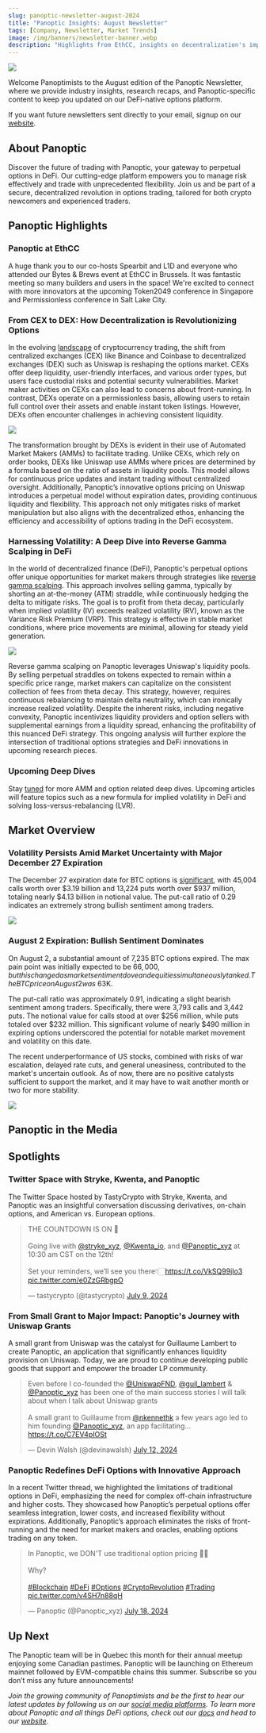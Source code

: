 ```yaml
---
slug: panoptic-newsletter-august-2024
title: "Panoptic Insights: August Newsletter"
tags: [Company, Newsletter, Market Trends]
image: /img/banners/newsletter-banner.webp
description: "Highlights from EthCC, insights on decentralization's impact on options trading, strategies like reverse gamma scalping, and market trends, plus upcoming events and media appearances!"
---
```


![](/img/banners/newsletter-banner.webp)

Welcome Panoptimists to the August edition of the Panoptic Newsletter, where we provide industry insights, research recaps, and Panoptic-specific content to keep you updated on our DeFi-native options platform.

If you want future newsletters sent directly to your email, signup on our [website](https://panoptic.xyz/).
 

## About Panoptic

Discover the future of trading with Panoptic, your gateway to perpetual options in DeFi. Our cutting-edge platform empowers you to manage risk effectively and trade with unprecedented flexibility. Join us and be part of a secure, decentralized revolution in options trading, tailored for both crypto newcomers and experienced traders.

## Panoptic Highlights

### Panoptic at EthCC

A huge thank you to our co-hosts Spearbit and L1D and everyone who attended our Bytes & Brews event at EthCC in Brussels. It was fantastic meeting so many builders and users in the space! We're excited to connect with more innovators at the upcoming Token2049 conference in Singapore and Permissionless conference in Salt Lake City.

### From CEX to DEX: How Decentralization is Revolutionizing Options

In the evolving [landscape](https://panoptic.xyz/research/from-centralized-to-decentralized-exchanges-options-pricing) of cryptocurrency trading, the shift from centralized exchanges (CEX) like Binance and Coinbase to decentralized exchanges (DEX) such as Uniswap is reshaping the options market. CEXs offer deep liquidity, user-friendly interfaces, and various order types, but users face custodial risks and potential security vulnerabilities. Market maker activities on CEXs can also lead to concerns about front-running. In contrast, DEXs operate on a permissionless basis, allowing users to retain full control over their assets and enable instant token listings. However, DEXs often encounter challenges in achieving consistent liquidity.

![](./01.png)

The transformation brought by DEXs is evident in their use of Automated Market Makers (AMMs) to facilitate trading. Unlike CEXs, which rely on order books, DEXs like Uniswap use AMMs where prices are determined by a formula based on the ratio of assets in liquidity pools. This model allows for continuous price updates and instant trading without centralized oversight. Additionally, Panoptic’s innovative options pricing on Uniswap introduces a perpetual model without expiration dates, providing continuous liquidity and flexibility. This approach not only mitigates risks of market manipulation but also aligns with the decentralized ethos, enhancing the efficiency and accessibility of options trading in the DeFi ecosystem.

### Harnessing Volatility: A Deep Dive into Reverse Gamma Scalping in DeFi

In the world of decentralized finance (DeFi), Panoptic's perpetual options offer unique opportunities for market makers through strategies like [reverse gamma scalping](https://panoptic.xyz/research/reverse-gamma-scalping). This approach involves selling gamma, typically by shorting an at-the-money (ATM) straddle, while continuously hedging the delta to mitigate risks. The goal is to profit from theta decay, particularly when implied volatility (IV) exceeds realized volatility (RV), known as the Variance Risk Premium (VRP). This strategy is effective in stable market conditions, where price movements are minimal, allowing for steady yield generation.


![](./02.png)

Reverse gamma scalping on Panoptic leverages Uniswap's liquidity pools. By selling perpetual straddles on tokens expected to remain within a specific price range, market makers can capitalize on the consistent collection of fees from theta decay. This strategy, however, requires continuous rebalancing to maintain delta neutrality, which can ironically increase realized volatility. Despite the inherent risks, including negative convexity, Panoptic incentivizes liquidity providers and option sellers with supplemental earnings from a liquidity spread, enhancing the profitability of this nuanced DeFi strategy. This ongoing analysis will further explore the intersection of traditional options strategies and DeFi innovations in upcoming research pieces.

### Upcoming Deep Dives

Stay [tuned](https://panoptic.xyz/research) for more AMM and option related deep dives. Upcoming articles will feature topics such as a new formula for implied volatility in DeFi and solving loss-versus-rebalancing (LVR).

## Market Overview

### Volatility Persists Amid Market Uncertainty with Major December 27 Expiration

The December 27 expiration date for BTC options is [significant](https://metrics.deribit.com/options/BTC), with 45,004 calls worth over $3.19 billion and 13,224 puts worth over $937 million, totaling nearly $4.13 billion in notional value. The put-call ratio of 0.29 indicates an extremely strong bullish sentiment among traders.

![](./03.png)

### August 2 Expiration: Bullish Sentiment Dominates

On August 2, a substantial amount of 7,235 BTC options expired. The max pain point was initially expected to be $66,000, but this changed as market sentiment dove and equities simultaneously tanked. The BTC price on August 2 was ~$63K.

The put-call ratio was approximately 0.91, indicating a slight bearish sentiment among traders. Specifically, there were 3,793 calls and 3,442 puts. The notional value for calls stood at over $256 million, while puts totaled over $232 million. This significant volume of nearly $490 million in expiring options underscored the potential for notable market movement and volatility on this date.

The recent underperformance of US stocks, combined with risks of war escalation, delayed rate cuts, and general uneasiness, contributed to the market's uncertain outlook. As of now, there are no positive catalysts sufficient to support the market, and it may have to wait another month or two for more stability.

![](./04.png)


## Panoptic in the Media

## Spotlights

### Twitter Space with Stryke, Kwenta, and Panoptic

The Twitter Space hosted by TastyCrypto with Stryke, Kwenta, and Panoptic was an insightful conversation discussing derivatives, on-chain options, and American vs. European options.

<blockquote class="twitter-tweet"><p lang="en" dir="ltr">THE COUNTDOWN IS ON 🍒 <br/><br/>Going live with <a href="https://twitter.com/stryke_xyz?ref_src=twsrc%5Etfw">@stryke_xyz</a>, <a href="https://twitter.com/Kwenta_io?ref_src=twsrc%5Etfw">@Kwenta_io</a>, and <a href="https://twitter.com/Panoptic_xyz?ref_src=twsrc%5Etfw">@Panoptic_xyz</a> at 10:30 am CST on the 12th! <br/><br/>Set your reminders, we’ll see you there👇🏻<a href="https://t.co/VkSQ99jIo3">https://t.co/VkSQ99jIo3</a> <a href="https://t.co/e0ZzGRbgpO">pic.twitter.com/e0ZzGRbgpO</a></p>&mdash; tastycrypto (@tastycrypto) <a href="https://twitter.com/tastycrypto/status/1810735545909399564?ref_src=twsrc%5Etfw">July 9, 2024</a></blockquote> <script async src="https://platform.twitter.com/widgets.js" charset="utf-8"></script>

### From Small Grant to Major Impact: Panoptic's Journey with Uniswap Grants

A small grant from Uniswap was the catalyst for Guillaume Lambert to create Panoptic, an application that significantly enhances liquidity provision on Uniswap. Today, we are proud to continue developing public goods that support and empower the broader LP community.

<blockquote class="twitter-tweet"><p lang="en" dir="ltr">Even before I co-founded the <a href="https://twitter.com/UniswapFND?ref_src=twsrc%5Etfw">@UniswapFND</a>, <a href="https://twitter.com/guil_lambert?ref_src=twsrc%5Etfw">@guil_lambert</a> &amp; <a href="https://twitter.com/Panoptic_xyz?ref_src=twsrc%5Etfw">@Panoptic_xyz</a> has been one of the main success stories I will talk about when I talk about Uniswap grants <br/><br/>A small grant to Guillaume from <a href="https://twitter.com/nkennethk?ref_src=twsrc%5Etfw">@nkennethk</a> a few years ago led to him founding <a href="https://twitter.com/Panoptic_xyz?ref_src=twsrc%5Etfw">@Panoptic_xyz</a>, an app facilitating… <a href="https://t.co/C7EV4pIOSt">https://t.co/C7EV4pIOSt</a></p>&mdash; Devin Walsh (@devinawalsh) <a href="https://twitter.com/devinawalsh/status/1811756545077555590?ref_src=twsrc%5Etfw">July 12, 2024</a></blockquote> <script async src="https://platform.twitter.com/widgets.js" charset="utf-8"></script>


### Panoptic Redefines DeFi Options with Innovative Approach

In a recent Twitter thread, we highlighted the limitations of traditional options in DeFi, emphasizing the need for complex off-chain infrastructure and higher costs. They showcased how Panoptic’s perpetual options offer seamless integration, lower costs, and increased flexibility without expirations. Additionally, Panoptic’s approach eliminates the risks of front-running and the need for market makers and oracles, enabling options trading on any token.

<blockquote class="twitter-tweet"><p lang="en" dir="ltr">In Panoptic, we DON&#39;T use traditional option pricing 🌟✨<br/><br/>Why?<br/><br/> <a href="https://twitter.com/hashtag/Blockchain?src=hash&amp;ref_src=twsrc%5Etfw">#Blockchain</a> <a href="https://twitter.com/hashtag/DeFi?src=hash&amp;ref_src=twsrc%5Etfw">#DeFi</a> <a href="https://twitter.com/hashtag/Options?src=hash&amp;ref_src=twsrc%5Etfw">#Options</a> <a href="https://twitter.com/hashtag/CryptoRevolution?src=hash&amp;ref_src=twsrc%5Etfw">#CryptoRevolution</a> <a href="https://twitter.com/hashtag/Trading?src=hash&amp;ref_src=twsrc%5Etfw">#Trading</a> <a href="https://t.co/v4SH7n88qH">pic.twitter.com/v4SH7n88qH</a></p>&mdash; Panoptic (@Panoptic_xyz) <a href="https://twitter.com/Panoptic_xyz/status/1813984136320917929?ref_src=twsrc%5Etfw">July 18, 2024</a></blockquote> <script async src="https://platform.twitter.com/widgets.js" charset="utf-8"></script>

  

## Up Next

The Panoptic team will be in Quebec this month for their annual meetup enjoying some Canadian pastimes. Panoptic will be launching on Ethereum mainnet followed by EVM-compatible chains this summer. Subscribe so you don’t miss any future announcements!

  
*Join the growing community of Panoptimists and be the first to hear our latest updates by following us on our [social media platforms](https://links.panoptic.xyz/all). To learn more about Panoptic and all things DeFi options, check out our [docs](https://panoptic.xyz/docs/intro) and head to our [website](https://panoptic.xyz/).*
